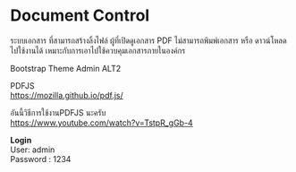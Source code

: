# Document Control
ระบบเอกสาร ที่สามารถสร้างลิ้งไฟล์ ผู้ที่เปิดดูเอกสาร PDF ไม่สามารถพิมพ์เอกสาร หรือ ดาวน์โหลดไปใช้งานได้ 
เหมาะกับการเอาไปใช้ควบคุมเอกสารภายในองค์กร
<br>

Bootstrap Theme Admin ALT2<br>

PDFJS<br>
https://mozilla.github.io/pdf.js/<br>

อันนี้วิธีการใช้งานPDFJS นะครับ<br>
https://www.youtube.com/watch?v=TstpR_gGb-4<br>



<b>Login</b>
<br>
User: admin
<br>
Password : 1234
<br>


